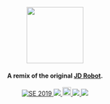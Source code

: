 <p align="center">
    <img src="https://raspibot.github.io/RasPiBot/files/images/RasPiBotLogoHorizontal.png"
        height="130">
</p>

<h4 align="center">A remix of the original <a href="http://www.robotshop.com/en/ez-robot-jd-humanoid-robot.html?gclid=CjwKEAjwhYLLBRDIjoCu0te4niASJAC0V4QP7JenOMWdii55pzNmMKMErcJr2WArvs0etysG6Q1lgBoCnZPw_wcB" target="_blank">JD Robot</a>.</h4>


<p align="center">
<a href="">
    <img src="https://img.shields.io/badge/Solid%20Edge-2019-blue.svg"
         alt="SE  2019">
  </a>
 <a href=""><img src="https://img.shields.io/badge/contributions-welcome-brightgreen.svg">
  </a>
     <a href='https://ko-fi.com/A8722AIZ' target='_blank'><img height='20' style='border:0px;height:20px;' src='https://az743702.vo.msecnd.net/cdn/kofi2.png?v=0' border='0' alt='Buy Me a Coffee at ko-fi.com' />
    </a>
     <a href="https://opensource.org/licenses/MIT">
    <img src="https://img.shields.io/badge/license-MIT%20License-brightgreen.svg">
  </a>
  <a href="https://github.com/Ardrake">
    <img src="https://cdn.rawgit.com/sindresorhus/awesome/d7305f38d29fed78fa85652e3a63e154dd8e8829/media/badge.svg">
  </a>
</p>
